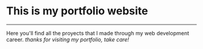 # This is my portfolio website
___
Here you'll find all the proyects that I made through my web development career. 
*thanks for visiting my portfolio, take care!*